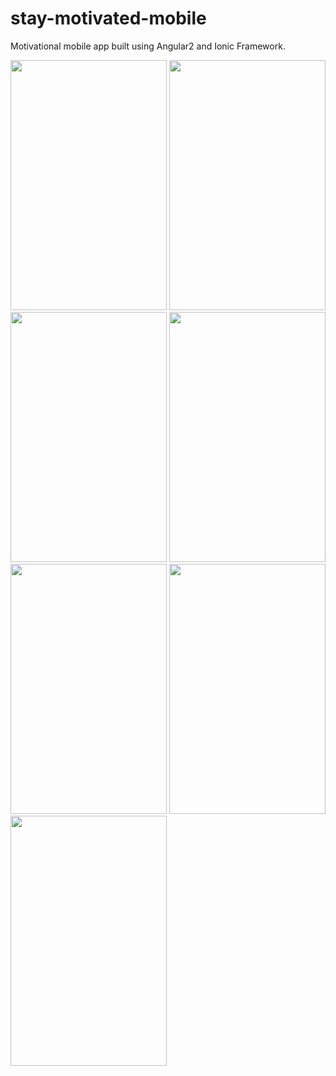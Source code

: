 # stay-motivated-mobile
Motivational mobile app built using Angular2 and Ionic Framework.

<img src="https://github.com/shamsher31/stay-motivated-mobile/blob/master/screenshots/initial-screen.jpg" width="250" height="400">
<img src="https://github.com/shamsher31/stay-motivated-mobile/blob/master/screenshots/after-search.jpg" width="250" height="400">
<img src="https://github.com/shamsher31/stay-motivated-mobile/blob/master/screenshots/share.jpg" width="250" height="400">
<img src="https://github.com/shamsher31/stay-motivated-mobile/blob/master/screenshots/share-options.jpg" width="250" height="400">
<img src="https://github.com/shamsher31/stay-motivated-mobile/blob/master/screenshots/social-logins.jpg" width="250" height="400">
<img src="https://github.com/shamsher31/stay-motivated-mobile/blob/master/screenshots/twiiter-login.jpg" width="250" height="400">
<img src="https://github.com/shamsher31/stay-motivated-mobile/blob/master/screenshots/profile-and-logout.jpg" width="250" height="400">
